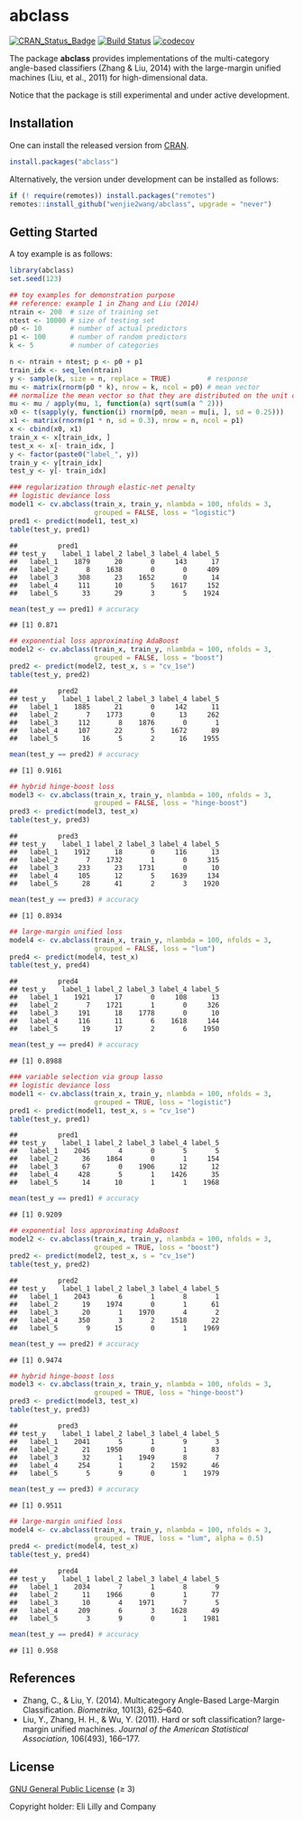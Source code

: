 abclass
================

[![CRAN_Status_Badge](https://www.r-pkg.org/badges/version/abclass)](https://CRAN.R-project.org/package=abclass)
[![Build
Status](https://github.com/wenjie2wang/abclass/workflows/R-CMD-check/badge.svg)](https://github.com/wenjie2wang/abclass/actions)
[![codecov](https://codecov.io/gh/wenjie2wang/abclass/branch/main/graph/badge.svg)](https://app.codecov.io/gh/wenjie2wang/abclass)

The package **abclass** provides implementations of the multi-category
angle-based classifiers (Zhang & Liu, 2014) with the large-margin
unified machines (Liu, et al., 2011) for high-dimensional data.

Notice that the package is still experimental and under active
development.

## Installation

One can install the released version from
[CRAN](https://CRAN.R-project.org/package=abclass).

``` r
install.packages("abclass")
```

Alternatively, the version under development can be installed as
follows:

``` r
if (! require(remotes)) install.packages("remotes")
remotes::install_github("wenjie2wang/abclass", upgrade = "never")
```

## Getting Started

A toy example is as follows:

``` r
library(abclass)
set.seed(123)

## toy examples for demonstration purpose
## reference: example 1 in Zhang and Liu (2014)
ntrain <- 200  # size of training set
ntest <- 10000 # size of testing set
p0 <- 10       # number of actual predictors
p1 <- 100      # number of random predictors
k <- 5         # number of categories

n <- ntrain + ntest; p <- p0 + p1
train_idx <- seq_len(ntrain)
y <- sample(k, size = n, replace = TRUE)         # response
mu <- matrix(rnorm(p0 * k), nrow = k, ncol = p0) # mean vector
## normalize the mean vector so that they are distributed on the unit circle
mu <- mu / apply(mu, 1, function(a) sqrt(sum(a ^ 2)))
x0 <- t(sapply(y, function(i) rnorm(p0, mean = mu[i, ], sd = 0.25)))
x1 <- matrix(rnorm(p1 * n, sd = 0.3), nrow = n, ncol = p1)
x <- cbind(x0, x1)
train_x <- x[train_idx, ]
test_x <- x[- train_idx, ]
y <- factor(paste0("label_", y))
train_y <- y[train_idx]
test_y <- y[- train_idx]

### regularization through elastic-net penalty
## logistic deviance loss
model1 <- cv.abclass(train_x, train_y, nlambda = 100, nfolds = 3,
                     grouped = FALSE, loss = "logistic")
pred1 <- predict(model1, test_x)
table(test_y, pred1)
```

    ##          pred1
    ## test_y    label_1 label_2 label_3 label_4 label_5
    ##   label_1    1879      20       0     143      17
    ##   label_2       8    1638       0       0     409
    ##   label_3     308      23    1652       0      14
    ##   label_4     111      10       5    1617     152
    ##   label_5      33      29       3       5    1924

``` r
mean(test_y == pred1) # accuracy
```

    ## [1] 0.871

``` r
## exponential loss approximating AdaBoost
model2 <- cv.abclass(train_x, train_y, nlambda = 100, nfolds = 3,
                     grouped = FALSE, loss = "boost")
pred2 <- predict(model2, test_x, s = "cv_1se")
table(test_y, pred2)
```

    ##          pred2
    ## test_y    label_1 label_2 label_3 label_4 label_5
    ##   label_1    1885      21       0     142      11
    ##   label_2       7    1773       0      13     262
    ##   label_3     112       8    1876       0       1
    ##   label_4     107      22       5    1672      89
    ##   label_5      16       5       2      16    1955

``` r
mean(test_y == pred2) # accuracy
```

    ## [1] 0.9161

``` r
## hybrid hinge-boost loss
model3 <- cv.abclass(train_x, train_y, nlambda = 100, nfolds = 3,
                     grouped = FALSE, loss = "hinge-boost")
pred3 <- predict(model3, test_x)
table(test_y, pred3)
```

    ##          pred3
    ## test_y    label_1 label_2 label_3 label_4 label_5
    ##   label_1    1912      18       0     116      13
    ##   label_2       7    1732       1       0     315
    ##   label_3     233      23    1731       0      10
    ##   label_4     105      12       5    1639     134
    ##   label_5      28      41       2       3    1920

``` r
mean(test_y == pred3) # accuracy
```

    ## [1] 0.8934

``` r
## large-margin unified loss
model4 <- cv.abclass(train_x, train_y, nlambda = 100, nfolds = 3,
                     grouped = FALSE, loss = "lum")
pred4 <- predict(model4, test_x)
table(test_y, pred4)
```

    ##          pred4
    ## test_y    label_1 label_2 label_3 label_4 label_5
    ##   label_1    1921      17       0     108      13
    ##   label_2       7    1721       1       0     326
    ##   label_3     191      18    1778       0      10
    ##   label_4     116      11       6    1618     144
    ##   label_5      19      17       2       6    1950

``` r
mean(test_y == pred4) # accuracy
```

    ## [1] 0.8988

``` r
### variable selection via group lasso
## logistic deviance loss
model1 <- cv.abclass(train_x, train_y, nlambda = 100, nfolds = 3,
                     grouped = TRUE, loss = "logistic")
pred1 <- predict(model1, test_x, s = "cv_1se")
table(test_y, pred1)
```

    ##          pred1
    ## test_y    label_1 label_2 label_3 label_4 label_5
    ##   label_1    2045       4       0       5       5
    ##   label_2      36    1864       0       1     154
    ##   label_3      67       0    1906      12      12
    ##   label_4     428       5       1    1426      35
    ##   label_5      14      10       1       1    1968

``` r
mean(test_y == pred1) # accuracy
```

    ## [1] 0.9209

``` r
## exponential loss approximating AdaBoost
model2 <- cv.abclass(train_x, train_y, nlambda = 100, nfolds = 3,
                     grouped = TRUE, loss = "boost")
pred2 <- predict(model2, test_x, s = "cv_1se")
table(test_y, pred2)
```

    ##          pred2
    ## test_y    label_1 label_2 label_3 label_4 label_5
    ##   label_1    2043       6       1       8       1
    ##   label_2      19    1974       0       1      61
    ##   label_3      20       1    1970       4       2
    ##   label_4     350       3       2    1518      22
    ##   label_5       9      15       0       1    1969

``` r
mean(test_y == pred2) # accuracy
```

    ## [1] 0.9474

``` r
## hybrid hinge-boost loss
model3 <- cv.abclass(train_x, train_y, nlambda = 100, nfolds = 3,
                     grouped = TRUE, loss = "hinge-boost")
pred3 <- predict(model3, test_x)
table(test_y, pred3)
```

    ##          pred3
    ## test_y    label_1 label_2 label_3 label_4 label_5
    ##   label_1    2041       5       1       9       3
    ##   label_2      21    1950       0       1      83
    ##   label_3      32       1    1949       8       7
    ##   label_4     254       1       2    1592      46
    ##   label_5       5       9       0       1    1979

``` r
mean(test_y == pred3) # accuracy
```

    ## [1] 0.9511

``` r
## large-margin unified loss
model4 <- cv.abclass(train_x, train_y, nlambda = 100, nfolds = 3,
                     grouped = TRUE, loss = "lum", alpha = 0.5)
pred4 <- predict(model4, test_x)
table(test_y, pred4)
```

    ##          pred4
    ## test_y    label_1 label_2 label_3 label_4 label_5
    ##   label_1    2034       7       1       8       9
    ##   label_2      11    1966       0       1      77
    ##   label_3      10       4    1971       7       5
    ##   label_4     209       6       3    1628      49
    ##   label_5       3       9       0       1    1981

``` r
mean(test_y == pred4) # accuracy
```

    ## [1] 0.958

## References

-   Zhang, C., & Liu, Y. (2014). Multicategory Angle-Based Large-Margin
    Classification. *Biometrika*, 101(3), 625–640.
-   Liu, Y., Zhang, H. H., & Wu, Y. (2011). Hard or soft classification?
    large-margin unified machines. *Journal of the American Statistical
    Association*, 106(493), 166–177.

## License

[GNU General Public License](https://www.gnu.org/licenses/) (≥ 3)

Copyright holder: Eli Lilly and Company

